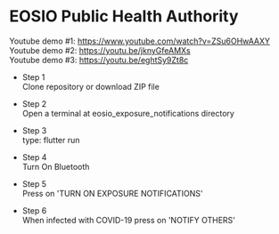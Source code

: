 # EOSIO Public Health Authority

Youtube demo #1: https://www.youtube.com/watch?v=ZSu6OHwAAXY
<br>Youtube demo #2: https://youtu.be/jknyGfeAMXs
<br>Youtube demo #3: https://youtu.be/eghtSy9Zt8c
 - Step 1<br>
Clone repository or download ZIP file

- Step 2<br>
Open a terminal at eosio_exposure_notifications directory

- Step 3<br>
type: flutter run

- Step 4<br>
Turn On Bluetooth

- Step 5<br>
Press on 'TURN ON EXPOSURE NOTIFICATIONS'

- Step 6<br>
When infected with COVID-19 press on 'NOTIFY OTHERS'
